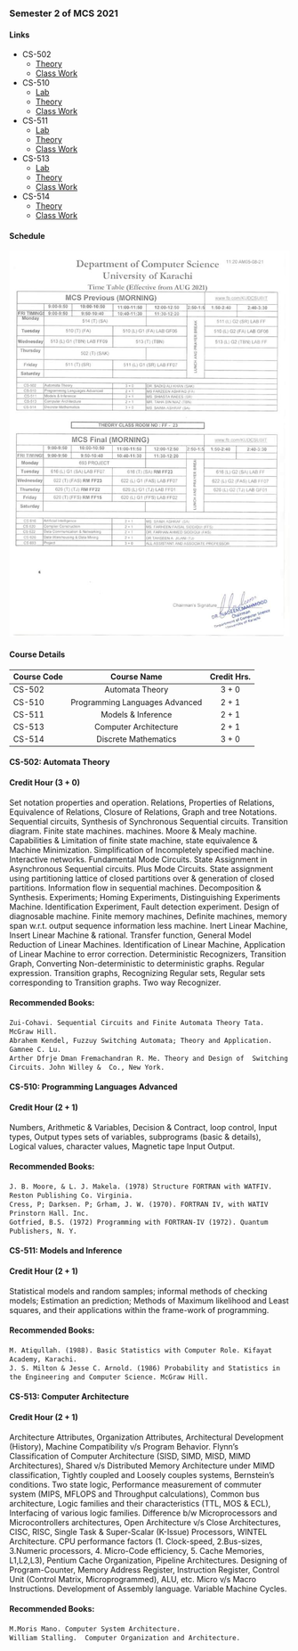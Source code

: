 ### Semester 2 of MCS 2021

#### Links
* CS-502
    * [Theory](../semester_2/CS_502_Automata_Theory/theory)
    * [Class Work](../semester_2/CS_502_Automata_Theory/classwork)
* CS-510
    * [Lab](../semester_2/CS_510_Programming_Languages_Advanced/lab)
    * [Theory](../semester_2/CS_510_Programming_Languages_Advanced/theory)
    * [Class Work](../semester_2/CS_510_Programming_Languages_Advanced/classwork)
* CS-511
    * [Lab](../semester_2/CS_511_Models_And_Inference/lab)
    * [Theory](../semester_2/CS_511_Models_And_Inference/theory)
    * [Class Work](../semester_2/CS_511_Models_And_Inference/classwork)
* CS-513
    * [Lab](../semester_2/CS_513_Computer_Architecture/lab)
    * [Theory](../semester_2/CS_513_Computer_Architecture/theory)
    * [Class Work](../semester_2/CS_513_Computer_Architecture/classwork)
* CS-514
    * [Theory](../semester_2/CS_514_Discrete_Mathematics/theory)
    * [Class Work](../semester_2/CS_514_Discrete_Mathematics/classwork)

#### Schedule

![Schedule 2021](../semester_2/schedule.jpg "Schedule 2021 Summer")

#### Course Details

| Course Code | Course Name | Credit Hrs. |
|-------------|:-------------:|:-------------:|
| CS-502 | Automata Theory | 3 + 0 |
| CS-510 | Programming Languages Advanced | 2 + 1 |
| CS-511 | Models & Inference | 2 + 1 |
| CS-513 | Computer Architecture | 2 + 1 |
| CS-514 | Discrete Mathematics | 3 + 0 |

#### CS-502: Automata Theory
#### Credit Hour (3 + 0)

Set notation properties and operation. Relations, Properties of Relations, Equivalence of Relations, Closure of Relations, Graph and tree Notations.
Sequential circuits, Synthesis of Synchronous Sequential circuits. Transition diagram. Finite state machines. machines. Moore & Mealy machine. Capabilities & Limitation of finite state machine, state equivalence  & Machine Minimization. Simplification of Incompletely  specified machine. Interactive networks.
Fundamental Mode Circuits. State Assignment in Asynchronous Sequential circuits. Plus Mode Circuits.
State assignment using partitioning lattice of closed partitions over & generation of closed partitions. Information flow in sequential machines. Decomposition & Synthesis.
Experiments; Homing Experiments, Distinguishing Experiments Machine. Identification Experiment, Fault detection experiment. Design of diagnosable machine.
Finite memory machines, Definite machines, memory span  w.r.t. output sequence information less machine.
Inert Linear Machine, Insert Linear Machine & rational. Transfer function, General Model Reduction of  Linear Machines. Identification of Linear Machine, Application of Linear Machine to error correction.
Deterministic Recognizers, Transition Graph, Converting Non-deterministic to deterministic graphs. Regular expression. Transition graphs, Recognizing Regular sets, Regular sets corresponding to Transition graphs. Two way Recognizer.

#### Recommended Books:
    
    Zui-Cohavi. Sequential Circuits and Finite Automata Theory Tata. McGraw Hill.
    Abrahem Kendel, Fuzzuy Switching Automata; Theory and Application. Gamnee C. Lu.
    Arther Dfrje Dman Fremachandran R. Me. Theory and Design of  Switching Circuits. John Willey &  Co., New York.

#### CS-510:  Programming Languages Advanced
#### Credit Hour (2 + 1)

Numbers, Arithmetic & Variables, Decision & Contract, loop control, Input types, Output types sets of variables, subprograms (basic & details), Logical values, character values, Magnetic tape Input Output.

#### Recommended Books:

    J. B. Moore, & L. J. Makela. (1978) Structure FORTRAN with WATFIV. Reston Publishing Co. Virginia.
    Cress, P; Darksen. P; Grham, J. W. (1970). FORTRAN IV, with WATIV Prinstorn Hall. Inc.
    Gotfried, B.S. (1972) Programming with FORTRAN-IV (1972). Quantum Publishers, N. Y.

#### CS-511:  Models and Inference
#### Credit Hour (2 + 1)

Statistical models and random samples; informal methods of checking models; Estimation an prediction; Methods of Maximum likelihood and  Least squares, and their applications within the frame-work of programming.

#### Recommended Books:

    M. Atiqullah. (1988). Basic Statistics with Computer Role. Kifayat Academy, Karachi.
    J. S. Milton & Jesse C. Arnold. (1986) Probability and Statistics in the Engineering and Computer Science. McGraw Hill.

#### CS-513:  Computer Architecture
#### Credit Hour (2 + 1)

Architecture Attributes, Organization Attributes, Architectural Development (History), Machine Compatibility v/s Program Behavior. Flynn’s Classification of Computer Architecture (SISD, SIMD, MISD, MIMD Architectures), Shared v/s Distributed Memory Architecture under MIMD classification, Tightly coupled and Loosely couples systems, Bernstein’s conditions. Two state logic, Performance measurement of commuter system (MIPS, MFLOPS and Throughput calculations), Common bus architecture, Logic families and their characteristics (TTL, MOS & ECL), Interfacing of various logic families. Difference b/w Microprocessors and Microcontrollers architectures, Open Architecture v/s Close Architectures, CISC, RISC, Single Task & Super-Scalar (K-Issue) Processors, WINTEL Architecture. CPU performance factors (1. Clock-speed, 2.Bus-sizes, 3.Numeric processors, 4. Micro-Code efficiency, 5. Cache Memories, L1,L2,L3), Pentium Cache Organization, Pipeline Architectures.  Designing of Program-Counter, Memory Address Register, Instruction Register, Control Unit (Control Matrix, Microprogrammed), ALU, etc. Micro v/s Macro Instructions. Development of Assembly language. Variable Machine Cycles.

#### Recommended Books:

    M.Moris Mano. Computer System Architecture.
    William Stalling.  Computer Organization and Architecture.
